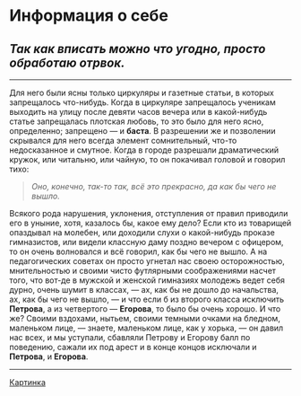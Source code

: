 # Информация о себе

## ***Так как вписать можно что угодно, просто обработаю отрвок.***

---

Для него были ясны только циркуляры и газетные статьи, в которых запрещалось что-нибудь. Когда в циркуляре запрещалось ученикам выходить на улицу после девяти часов вечера или в какой-нибудь статье запрещалась плотская любовь, то это было для него ясно, определенно; запрещено — и **баста**. В разрешении же и позволении скрывался для него всегда элемент сомнительный, что-то недосказанное и смутное. Когда в городе разрешали драматический кружок, или читальню, или чайную, то он покачивал головой и говорил тихо:

> *Оно, конечно, так-то так, всё это прекрасно, да как бы чего не вышло.*

Всякого рода нарушения, уклонения, отступления от правил приводили его в уныние, хотя, казалось бы, какое ему дело? Если кто из товарищей опаздывал на молебен, или доходили слухи о какой-нибудь проказе гимназистов, или видели классную даму поздно вечером с офицером, то он очень волновался и всё говорил, как бы чего не вышло. А на педагогических советах он просто угнетал нас своею осторожностью, мнительностью и своими чисто футлярными соображениями насчет того, что вот-де в мужской и женской гимназиях молодежь ведет себя дурно, очень шумит в классах, — ах, как бы не дошло до начальства, ах, как бы чего не вышло, — и что если б из второго класса исключить **Петрова**, а из четвертого — **Егорова**, то было бы очень хорошо. И что же? Своими вздохами, нытьем, своими темными очками на бледном, маленьком лице, — знаете, маленьком лице, как у хорька, — он давил нас всех, и мы уступали, сбавляли Петрову и Егорову балл по поведению, сажали их под арест и в конце концов исключали и **Петрова**, и **Егорова**.

---

[Картинка](/img/ebn_wSkIN0w.jpg)